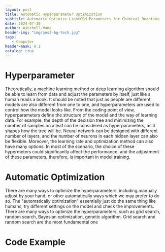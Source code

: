 ```yaml
---
layout: post
title: Automatic Hyperparameter Optimization
subtitle: Automatic Optimize LightGBM Parameters for Chemical Reaction Yield Prediction
date: 2024-07-30
author: Winchell.Wang
header-img: "img/post-bg-tech.jpg"
tags:
   - Computer
header-mask: 0.1
catalog: true
---
```


# Hyperparameter

Theoretically, a machine learning method or deep learning algorithm should be able to learn from data and adjust the parameters by itself, just like a human reads a book. It should be noted that just as people are different, models are also different from one to one, and hyperparameters are used to control how the model looks like. From the coding point of view, hyperparameters define the structure of the model and the way of learning data. For example, the depth of the decision tree and minimizing the number of samples on a leaf can be considered as hyperparameters, as it shapes how the tree will be. Neural network can be designed with different number of layers, and the number of neurons in each hidden layer can also be flexible. Moreover, the learning rate and optimization method can also have many options. In most of the scenario, the choice of these hypermeters could significantly affect the performance, and the adjustment of these parameters, therefore, is important in model training.

# Automatic Optimization

There are many ways to optimize the hyperparameters, including manually adjust by your hand, or other automatically ways which we may prefer to do so. The "automatically optimization" essentially just do the same thing like humans, try different settings on the model and check the improvements. There are many ways to optimize the hyperparameters, such as grid search, random search, Bayesian optimization, genetic algorithm. Grid search and random search are the most fundamental one 

# Code Example